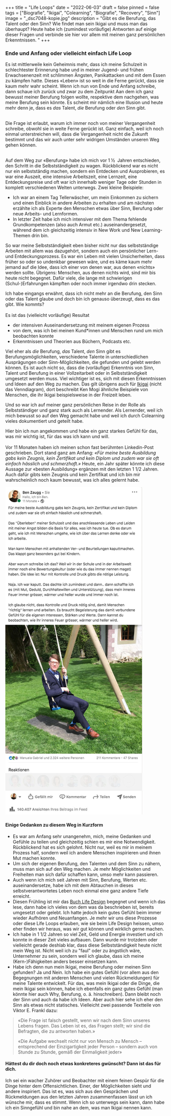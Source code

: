 +++
title = "Life Loops"
date = "2022-06-03"
draft = false
pinned = false
tags = ["Biografie", "Ikigai", "Colearning", "Biografie", "Recovery", "Sinn"]
image = "_dsc7048-kopie.jpg"
description = "Gibt es die Berufung, das Talent oder den Sinn? Wie findet man sein Ikigai und muss man das überhaupt? Heute habe ich (zumindest vorläufige) Antworten auf einige dieser Fragen und verbinde sie hier vor allem mit meinen ganz persönlichen Erkenntnissen. "
+++
### Ende und Anfang oder vielleicht einfach Life Loop

Es ist mittlerweile kein Geheimnis mehr, dass ich meine Schulzeit in schlechtester Erinnerung habe und in meiner Jugend- und frühen Erwachsenenzeit mit schlimmen Ängsten, Panikattacken und mit dem Essen zu kämpfen hatte. Dieses «Leben» ist so weit in die Ferne gerückt, dass sie kaum mehr wahr scheint. Wenn ich nun von Ende und Anfang schreibe, dann schaue ich zurück und zwar zu dem Zeitpunkt Aan dem ich ganz bewusst meiner Berufung folgen wollte, respektive dem nachgehen, was meine Berufung sein könnte. Es scheint mir nämlich eine Illusion und heute mehr denn je, dass es *das* Talent, *die* Berufung oder *den* Sinn gibt. 

\
Die Frage ist erlaubt, warum ich immer noch von meiner Vergangenheit schreibe, obwohl sie in weite Ferne gerückt ist. Ganz einfach, weil ich noch einmal unterstreichen will, dass die Vergangenheit nicht die Zukunft bestimmt und das wir auch unter sehr widrigen Umständen unseren Weg gehen können. 

\
Auf dem Weg zur «Berufung» habe ich mich vor 1 ½  Jahren entschieden, den Schritt in die Selbstständigkeit zu wagen. Rückblickend war es nicht nur ein selbstständig machen, sondern ein Entdecken und Ausprobieren, es war eine Auszeit, eine intensive Arbeitszeit, eine Lernzeit, eine Entdeckungsreise und oft war ich innerhalb weniger Tage oder Stunden in komplett verschiedenen Welten unterwegs. Zwei kleine Beispiele: 

* Ich war an einem Tag Tellerwäscher, um mein Einkommen zu sichern und einen Einblick in andere Arbeiten zu erhalten und am nächsten erzählte ich als Experte den Menschen etwas über Sinn, Berufung oder neue Arbeits- und Lernformen.
* In letzter Zeit habe ich mich intensiver mit dem Thema fehlende Grundkompetenzen (also auch Armut etc.) auseinandergesetzt, während dem ich gleichzeitig intensiv in New Work und New Learning-Themen drin bin.  

So war meine Selbstständigkeit eben bisher nicht nur das selbstständige Arbeiten mit allem was dazugehört, sondern auch ein persönlicher Lern- und Entdeckungsprozess. Es war ein Leben mit vielen Unsicherheiten, dass früher so oder so undenkbar gewesen wäre, und es käme kaum mehr jemand auf die Idee, dass ich einer von denen war, aus denen «nichts» werden sollte. Übrigens: Menschen, aus denen nichts wird, sind mir bis heute nicht begegnet. Dafür viele, die lange mit schwierigen (Schul-)Erfahrungen kämpften oder noch immer irgendwo drin stecken.

Ich habe eingangs erwähnt, dass ich nicht mehr an die Berufung, den Sinn oder das Talent glaube und doch bin ich genauso überzeugt, dass es das gibt. Wie kommts? \
\
Es ist das (vielleicht vorläufige) Resultat 

* der intensiven Auseinandersetzung mit meinem eigenen Prozess 
* von dem, was ich bei meinen Kund*innen und Menschen rund um mich beobachten konnte
* Erkenntnissen und Theorien aus Büchern, Podcasts etc.

Viel eher als *die* Berufung, *das* Talent, *den* Sinn gibt es Berufungsmöglichkeiten, verschiedene Talente in unterschiedlichen Ausprägungen oder Sinn-Möglichkeiten, die gefunden und gelebt werden können. Es ist auch nicht so, dass die (vorläufige) Erkenntnis von Sinn, Talent und Berufung in einer Vollzeitarbeit oder in Selbstständigkeit umgesetzt werden muss. Viel wichtiger ist es, sich mit diesen Erkenntnissen und Ideen auf den Weg zu machen. Das gilt übrigens auch für [Ikigai](https://www.bensblog.ch/ikigai-schon-wieder/) (nicht das Venndiagram), dort beschreibt Ken Mogi ähnliche Beispiele von Menschen, die ihr Ikigai beispielsweise in der Freizeit leben.

Und so war ich auf meiner ganz persönlichen Reise in der Rolle als Selbstständiger und ganz stark auch als Lernender. Als Lernender, weil ich mich bewusst so auf den Weg gemacht habe und weil ich durch Colearning vieles dokumentiert und geteilt habe. 

Hier bin ich nun angekommen und habe ein ganz starkes Gefühl für das, was mir wichtig ist, für das was ich kann und will. \
\
Vor 11 Monaten haben ich meinen schon fast berühmten Linkedin-Post geschrieben. Dort stand ganz am Anfang: *«Für meine beste Ausbildung gabs kein Zeugnis, kein Zertifikat und kein Diplom und zudem war sie oft einfach hässlich und schmerzhaft.»* Heute, ein Jahr später könnte ich diese Aussage zur «besten Ausbildung» ergänzen mit den letzten 1 1/2 Jahren. Auch dafür gibts kein Zeugnis und kein Zertifikat und ich bin mir wahrscheinlich noch kaum bewusst, was ich alles gelernt habe.

![](linkedin-post.jpg)



#### Einige Gedanken zu diesem Weg in Kurzform

* Es war am Anfang sehr unangenehm, mich, meine Gedanken und Gefühle zu teilen und gleichzeitig schien es mir eine Notwendigkeit. Rückblickend hat es sich gelohnt. Nicht nur, weil es mir in meinem Prozess half, sondern weil ich andere Menschen inspirieren und ihnen Mut machen konnte. 
* Um sich der eigenen Berufung, den Talenten und dem Sinn zu nähern, muss man sich auf den Weg machen. Je mehr Möglichkeiten und Freiheiten man sich dafür schaffen kann, umso mehr kann passieren. 
* Auch wenn ich mich seit Jahren mit Sinn, Berufung, Werten etc. auseinandersetze, habe ich mit dem  Abtauchen in dieses selbstverantwortetes Leben noch einmal eine ganz andere Tiefe erreicht. 
* Diesen Frühling ist mir das [Buch Life Design](https://www.exlibris.ch/de/buecher-buch/deutschsprachige-buecher/sebastian-kernbach/life-design/id/9783791049229?gclid=CjwKCAjwv-GUBhAzEiwASUMm4sFxjseeYL-iU15Bl-Y1N-HMiiZZsxPieKDyejaCneR2WnH-wCKugRoCG9UQAvD_BwE&gclsrc=aw.ds) begegnet und wenn ich das lese, dann habe ich vieles von dem was da beschrieben ist, bereits umgesetzt oder gelebt. Ich hatte jedoch kein gutes Gefühl beim immer wieder Aufhören und Neuanfangen. Je mehr wir uns diese Prozesse oder diese Life Loops erlauben, wie sie beim Life Design heissen, umso eher finden wir heraus, was wir gut können und wirklich gerne machen.
* Ich habe in 1 1/2 Jahren so viel Zeit, Geld und Energie investiert und ich konnte in dieser Zeit vieles aufbauen. Dann wurde mir trotzdem oder vielleicht gerade deshlab klar, dass diese Selbstständigkeit heute nicht mein Weg ist. Nicht weil ich zu "faul" oder zu ängstlich wäre, Unternehmer zu sein, sondern weil ich glaube, dass ich meine (Kern-)Fähigkeiten anders besser einsetzen kann.
* Habe ich denn nun mein Ikigai, meine Berufung oder meinen Sinn gefunden? Ja und Nein. Ich habe ein gutes Gefühl (vor allem aus den Begegnungen mit anderen Menschen und vielen Rückmeldungen) für meine Talente entwickelt. Für das, was mein Ikigai oder die Dinge, die mein Ikigai sein können, habe ich ebenfalls ein ganz gutes Gefühl (man könnte hier auch Why, Berufung, o. ä. hinschreiben). Dann bleibt noch der Sinn und auch da habe ich Ideen. Aber auch hier sehe ich eher den Sinn als etwas nicht statisches. Vielleicht zwei passende Textteile von Viktor E. Frankl dazu: 

> «Die Frage ist falsch gestellt, wenn wir nach dem Sinn unseres Lebens fragen. Das Leben ist es, das Fragen stellt; wir sind die Befragten, die zu antworten haben.»
>
> «Die Aufgabe wechselt nicht nur von Mensch zu Mensch – entsprechend der Einzigartigkeit jeder Person – sondern auch von Stunde zu Stunde, gemäß der Einmaligkeit jeder»

#### Hättest du dir doch noch etwas konkreteres gwünscht? Dann ist das für dich.

Ich sei ein wacher Zuhörer und Beobachter mit einem feinen Gespür für die Dinge hinter dem Offensichtlichen. Einer, der Möglichkeiten sieht und andere inspiriert. Das ist es, was sich aus den Gesprächen und Rückmeldungen aus den letzten Jahren zusammenfassen lässt un ich wünsche mir, dass es stimmt. Wenn ich so unterwegs sein kann, dann habe ich ein Sinngefühl und bin nahe an dem, was man Ikigai nennen kann.